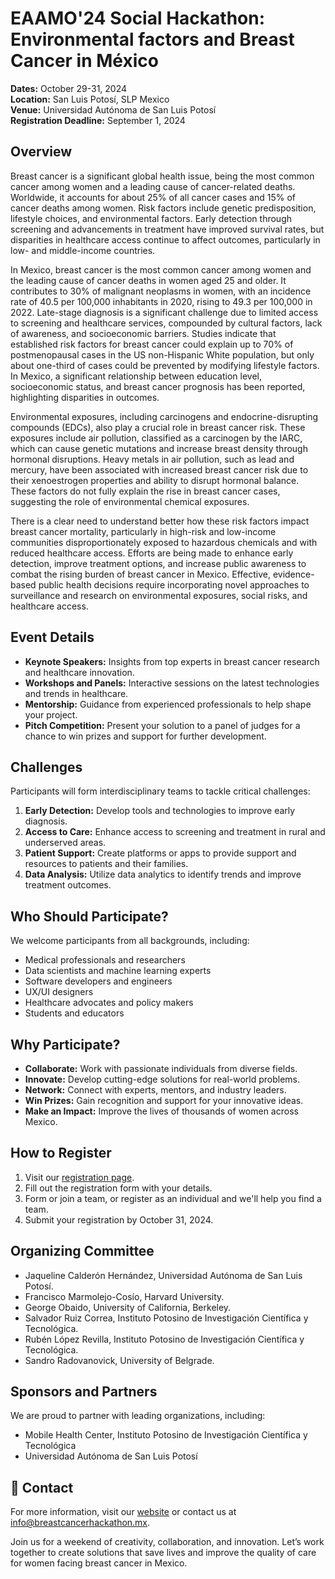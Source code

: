 # EAAMO'24 Social Hackathon: Environmental factors and Breast Cancer in México 

**Dates:** October 29-31, 2024  
**Location:** San Luis Potosí, SLP Mexico  
**Venue:** Universidad Autónoma de San Luis Potosí  
**Registration Deadline:** September 1, 2024

## Overview

Breast cancer is a significant global health issue, being the most common cancer among women and a leading cause of cancer-related deaths. Worldwide, it accounts for about 25% of all cancer cases and 15% of cancer deaths among women. Risk factors include genetic predisposition, lifestyle choices, and environmental factors. Early detection through screening and advancements in treatment have improved survival rates, but disparities in healthcare access continue to affect outcomes, particularly in low- and middle-income countries.

In Mexico, breast cancer is the most common cancer among women and the leading cause of cancer deaths in women aged 25 and older. It contributes to 30% of malignant neoplasms in women, with an incidence rate of 40.5 per 100,000 inhabitants in 2020, rising to 49.3 per 100,000 in 2022. Late-stage diagnosis is a significant challenge due to limited access to screening and healthcare services, compounded by cultural factors, lack of awareness, and socioeconomic barriers. Studies indicate that established risk factors for breast cancer could explain up to 70% of postmenopausal cases in the US non-Hispanic White population, but only about one-third of cases could be prevented by modifying lifestyle factors. In Mexico, a significant relationship between education level, socioeconomic status, and breast cancer prognosis has been reported, highlighting disparities in outcomes.

Environmental exposures, including carcinogens and endocrine-disrupting compounds (EDCs), also play a crucial role in breast cancer risk. These exposures include air pollution, classified as a carcinogen by the IARC, which can cause genetic mutations and increase breast density through hormonal disruptions. Heavy metals in air pollution, such as lead and mercury, have been associated with increased breast cancer risk due to their xenoestrogen properties and ability to disrupt hormonal balance. These factors do not fully explain the rise in breast cancer cases, suggesting the role of environmental chemical exposures.

There is a clear need to understand better how these risk factors impact breast cancer mortality, particularly in high-risk and low-income communities disproportionately exposed to hazardous chemicals and with reduced healthcare access. Efforts are being made to enhance early detection, improve treatment options, and increase public awareness to combat the rising burden of breast cancer in Mexico. Effective, evidence-based public health decisions require incorporating novel approaches to surveillance and research on environmental exposures, social risks, and healthcare access.

## Event Details

- **Keynote Speakers:** Insights from top experts in breast cancer research and healthcare innovation.
- **Workshops and Panels:** Interactive sessions on the latest technologies and trends in healthcare.
- **Mentorship:** Guidance from experienced professionals to help shape your project.
- **Pitch Competition:** Present your solution to a panel of judges for a chance to win prizes and support for further development.

## Challenges

Participants will form interdisciplinary teams to tackle critical challenges:

1. **Early Detection:** Develop tools and technologies to improve early diagnosis.
2. **Access to Care:** Enhance access to screening and treatment in rural and underserved areas.
3. **Patient Support:** Create platforms or apps to provide support and resources to patients and their families.
4. **Data Analysis:** Utilize data analytics to identify trends and improve treatment outcomes.

## Who Should Participate?

We welcome participants from all backgrounds, including:

- Medical professionals and researchers
- Data scientists and machine learning experts
- Software developers and engineers
- UX/UI designers
- Healthcare advocates and policy makers
- Students and educators

## Why Participate?

- **Collaborate:** Work with passionate individuals from diverse fields.
- **Innovate:** Develop cutting-edge solutions for real-world problems.
- **Network:** Connect with experts, mentors, and industry leaders.
- **Win Prizes:** Gain recognition and support for your innovative ideas.
- **Make an Impact:** Improve the lives of thousands of women across Mexico.

##  How to Register

1. Visit our [registration page](http://www.breastcancerhackathon.mx).
2. Fill out the registration form with your details.
3. Form or join a team, or register as an individual and we'll help you find a team.
4. Submit your registration by October 31, 2024.

## Organizing Committee


- Jaqueline Calderón Hernández, Universidad Autónoma de San Luis Potosí.
- Francisco Marmolejo-Cosío, Harvard University. 
- George Obaido, University of California, Berkeley.
- Salvador Ruiz Correa, Instituto Potosino de Investigación Científica y Tecnológica.
- Rubén López Revilla, Instituto Potosino de Investigación Científica y Tecnológica.
- Sandro Radovanovick, University of Belgrade.

## Sponsors and Partners

We are proud to partner with leading organizations, including:

- Mobile Health Center, Instituto Potosino de Investigación Científica y Tecnológica 
- Universidad Autónoma de San Luis Potosí

## 📧 Contact

For more information, visit our [website](http://www.breastcancerhackathon.mx) or contact us at [info@breastcancerhackathon.mx](mailto:info@breastcancerhackathon.mx).

Join us for a weekend of creativity, collaboration, and innovation. Let’s work together to create solutions that save lives and improve the quality of care for women facing breast cancer in Mexico.

